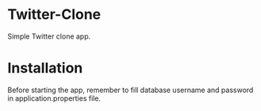 # Twitter-Clone

Simple Twitter clone app.

# Installation

Before starting the app, remember to fill database username and password in application.properties file.
